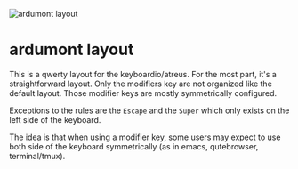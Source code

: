 ![ardumont layout](https://i.imgur.com/s4ZPnzG.png)

# ardumont layout

This is a qwerty layout for the keyboardio/atreus. For the most part, it's a
straightforward layout. Only the modifiers key are not organized like the default
layout. Those modifier keys are mostly symmetrically configured.

Exceptions to the rules are the `Escape` and the `Super` which only exists on the left
side of the keyboard.

The idea is that when using a modifier key, some users may expect to use both side of
the keyboard symmetrically (as in emacs, qutebrowser, terminal/tmux).
